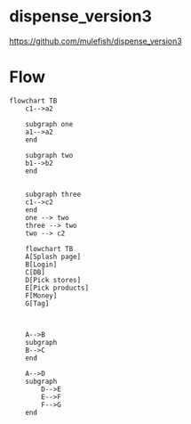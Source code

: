 # dispense_version3
https://github.com/mulefish/dispense_version3


# Flow

```mermaid
flowchart TB
    c1-->a2
    
    subgraph one
    a1-->a2
    end
    
    subgraph two
    b1-->b2
    end
    
    
    subgraph three
    c1-->c2
    end
    one --> two
    three --> two
    two --> c2

```



```mermaid
    flowchart TB
    A[Splash page]
    B[Login]
    C[DB]
    D[Pick stores]
    E[Pick products]
    F[Money]
    G[Tag]



    A-->B
    subgraph
    B-->C
    end
    
    A-->D
    subgraph
        D-->E
        E-->F
        F-->G
    end


```
